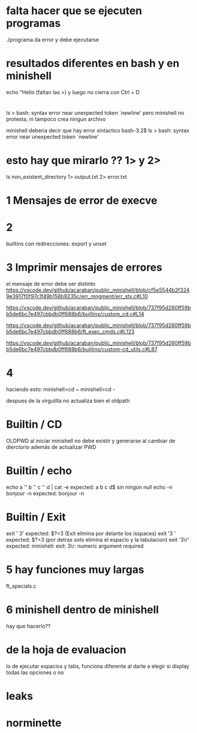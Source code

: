 # falta hacer que se ejecuten programas
./programa
da error y debe ejecutarse


# resultados diferentes en bash y en minishell
echo "Hello
(faltan las >) y luego no cierra con Ctrl + D

#
ls >
bash: syntax error near unexpected token `newline'
pero minishell no protesta, ni tampoco crea ningun archivo

minishell deberia decir que hay error sintactico
bash-3.2$ ls >
bash: syntax error near unexpected token `newline'

# esto hay que mirarlo ?? 1> y 2>
ls non_existent_directory 1> output.txt 2> error.txt



# 1 Mensajes de error de execve



# 2
builtins con redirecciones: export y unset


# 3 Imprimir mensajes de errores

el mensaje de error debe ser distinto
https://vscode.dev/github/acaraban/public_minishell/blob/cf5e5544b2f3249e3917f0f97c1f49b158b9235c/err_mngment/err_stx.c#L10

https://vscode.dev/github/acaraban/public_minishell/blob/737f95d260ff59bb5de6bc7e497cbbdb0ff688b6/builtins/custom_cd.c#L14



https://vscode.dev/github/acaraban/public_minishell/blob/737f95d260ff59bb5de6bc7e497cbbdb0ff688b6/ft_exec_cmds.c#L123



https://vscode.dev/github/acaraban/public_minishell/blob/737f95d260ff59bb5de6bc7e497cbbdb0ff688b6/builtins/custom-cd_utils.c#L87



# 4

haciendo esto:
minishell>cd ~
minishell>cd -

despues de la virgulilla no actualiza bien el oldpath


# Builtin / CD #

OLDPWD al iniciar minishell no debe existir y generarse al cambiar de dierctorio además de actualizar PWD

# Builtin / echo #

echo a '' b '' c '' d | cat -e          expected: a  b  c  d$ sin ningún null 
echo -n bonjour -n                      expected: bonjour -n

# Builtin / Exit #
exit ' 3'                           expected: $?=3  (Exit elimina por delante los isspaces)
exit '3 '                           expected: $?=3  (por detras solo elimina el espacio y la tabulacion)
exit '3\r'                          expected: minishell: exit: 3\r: numeric argument required

# 5 hay funciones muy largas
ft_specials.c

# 6 minishell dentro de minishell

hay que hacerlo??

# de la hoja de evaluacion 
lo de ejecutar espacios y tabs, funciona diferente al darte a elegir si display todas las opciones o no

# leaks

# norminette
